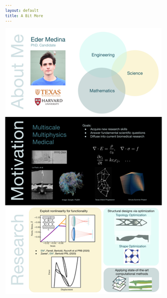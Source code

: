 ```yaml
---
layout: default
title: A Bit More
---
```

<div style="text-align:center"><img src="images/AboutMe1.png" /></div>
<div style="text-align:center"><img src="images/AboutMe2.png" /></div>
<div style="text-align:center"><img src="images/AboutMe3.png" /></div>

